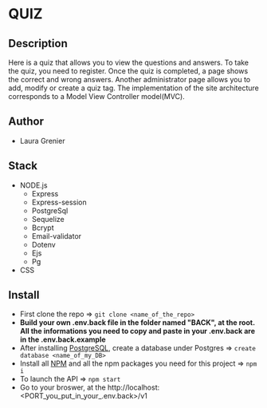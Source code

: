 # QUIZ

## Description

Here is a quiz that allows you to view the questions and answers. To take the quiz, you need to register. Once the quiz is completed, a page shows the correct and wrong answers. Another administrator page allows you to add, modify or create a quiz tag.
The implementation of the site architecture corresponds to a Model View Controller model(MVC).

## Author

* Laura Grenier

## Stack
  * NODE.js
    * Express
    * Express-session
    * PostgreSql
    * Sequelize
    * Bcrypt
    * Email-validator
    * Dotenv
    * Ejs
    * Pg
  * CSS
  
## Install

* First clone the repo => ```git clone <name_of_the_repo>```
* **Build your own .env.back file in the folder named "BACK", at the root. All the informations you need to copy and paste in your .env.back are in the .env.back.example**
* After installing [PostgreSQL](https://www.postgresql.org/download/), create a database under Postgres => ``` create database <name_of_my_DB> ```
* Install all [NPM](https://www.npmjs.com/) and all the npm packages you need for this project => ``` npm i ```
* To launch the API => ``` npm start ```
* Go to your broswer, at the http://localhost:<PORT_you_put_in_your_.env.back>/v1
